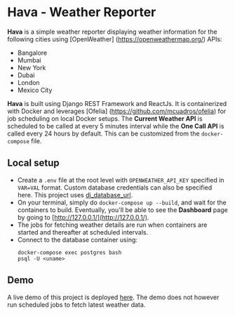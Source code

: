 # Hava - Weather Reporter

**Hava** is a simple weather reporter displaying weather information for the following cities using [OpenWeather] (https://openweathermap.org/) APIs:
- Bangalore
- Mumbai
- New York
- Dubai
- London
- Mexico City

**Hava** is built using Django REST Framework and ReactJs. It is containerized with Docker and leverages [Ofelia] (https://github.com/mcuadros/ofelia) for job scheduling on local Docker setups. The **Current Weather API** is scheduled to be called at every 5 minutes interval while the **One Call API** is called every 24 hours by default. This can be customized from the `docker-compose` file.


## Local setup
- Create a `.env` file at the root level with `OPENWEATHER_API_KEY` specified in `VAR=VAL` format. Custom database credentials can also be specified here. This project uses [dj_database_url](https://github.com/kennethreitz/dj-database-url).
- On your terminal, simply do `docker-compose up --build`, and wait for the containers to build. Eventually, you'll be able to see the **Dashboard** page by going to [http://127.0.0.1/](http://127.0.0.1/).
- The jobs for fetching weather details are run when containers are started and thereafter at scheduled intervals.
- Connect to the database container using:
    ```
    docker-compose exec postgres bash
    psql -U <uname>
    ```

## Demo
A live demo of this project is deployed [here](https://hava-weather-reporter.herokuapp.com/). The demo does not however run scheduled jobs to fetch latest weather data.

